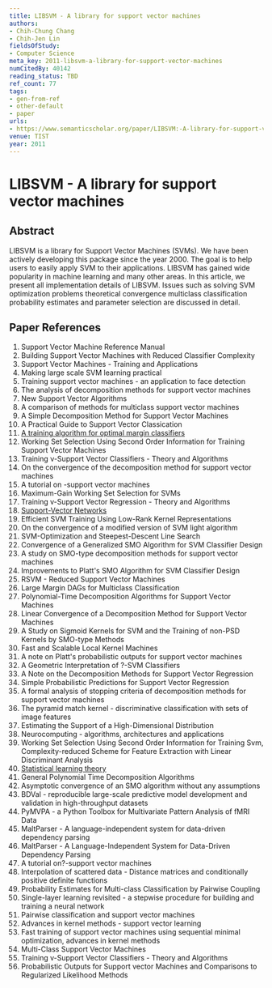 ```yaml
---
title: LIBSVM - A library for support vector machines
authors:
- Chih-Chung Chang
- Chih-Jen Lin
fieldsOfStudy:
- Computer Science
meta_key: 2011-libsvm-a-library-for-support-vector-machines
numCitedBy: 40142
reading_status: TBD
ref_count: 77
tags:
- gen-from-ref
- other-default
- paper
urls:
- https://www.semanticscholar.org/paper/LIBSVM:-A-library-for-support-vector-machines-Chang-Lin/273dfbcb68080251f5e9ff38b4413d7bd84b10a1?sort=total-citations
venue: TIST
year: 2011
---
```


# LIBSVM - A library for support vector machines

## Abstract

LIBSVM is a library for Support Vector Machines (SVMs). We have been actively developing this package since the year 2000. The goal is to help users to easily apply SVM to their applications. LIBSVM has gained wide popularity in machine learning and many other areas. In this article, we present all implementation details of LIBSVM. Issues such as solving SVM optimization problems theoretical convergence multiclass classification probability estimates and parameter selection are discussed in detail.

## Paper References

1. Support Vector Machine Reference Manual
2. Building Support Vector Machines with Reduced Classifier Complexity
3. Support Vector Machines - Training and Applications
4. Making large scale SVM learning practical
5. Training support vector machines - an application to face detection
6. The analysis of decomposition methods for support vector machines
7. New Support Vector Algorithms
8. A comparison of methods for multiclass support vector machines
9. A Simple Decomposition Method for Support Vector Machines
10. A Practical Guide to Support Vector Classication
11. [A training algorithm for optimal margin classifiers](1992-a-training-algorithm-for-optimal-margin-classifiers)
12. Working Set Selection Using Second Order Information for Training Support Vector Machines
13. Training ν-Support Vector Classifiers - Theory and Algorithms
14. On the convergence of the decomposition method for support vector machines
15. A tutorial on -support vector machines
16. Maximum-Gain Working Set Selection for SVMs
17. Training v-Support Vector Regression - Theory and Algorithms
18. [Support-Vector Networks](2004-support-vector-networks)
19. Efficient SVM Training Using Low-Rank Kernel Representations
20. On the convergence of a modified version of SVM light algorithm
21. SVM-Optimization and Steepest-Descent Line Search
22. Convergence of a Generalized SMO Algorithm for SVM Classifier Design
23. A study on SMO-type decomposition methods for support vector machines
24. Improvements to Platt's SMO Algorithm for SVM Classifier Design
25. RSVM - Reduced Support Vector Machines
26. Large Margin DAGs for Multiclass Classification
27. Polynomial-Time Decomposition Algorithms for Support Vector Machines
28. Linear Convergence of a Decomposition Method for Support Vector Machines
29. A Study on Sigmoid Kernels for SVM and the Training of non-PSD Kernels by SMO-type Methods
30. Fast and Scalable Local Kernel Machines
31. A note on Platt's probabilistic outputs for support vector machines
32. A Geometric Interpretation of ?-SVM Classifiers
33. A Note on the Decomposition Methods for Support Vector Regression
34. Simple Probabilistic Predictions for Support Vector Regression
35. A formal analysis of stopping criteria of decomposition methods for support vector machines
36. The pyramid match kernel - discriminative classification with sets of image features
37. Estimating the Support of a High-Dimensional Distribution
38. Neurocomputing - algorithms, architectures and applications
39. Working Set Selection Using Second Order Information for Training Svm, Complexity-reduced Scheme for Feature Extraction with Linear Discriminant Analysis
40. [Statistical learning theory](1998-statistical-learning-theory)
41. General Polynomial Time Decomposition Algorithms
42. Asymptotic convergence of an SMO algorithm without any assumptions
43. BDVal - reproducible large-scale predictive model development and validation in high-throughput datasets
44. PyMVPA - a Python Toolbox for Multivariate Pattern Analysis of fMRI Data
45. MaltParser - A language-independent system for data-driven dependency parsing
46. MaltParser - A Language-Independent System for Data-Driven Dependency Parsing
47. A tutorial on?-support vector machines
48. Interpolation of scattered data - Distance matrices and conditionally positive definite functions
49. Probability Estimates for Multi-class Classification by Pairwise Coupling
50. Single-layer learning revisited - a stepwise procedure for building and training a neural network
51. Pairwise classification and support vector machines
52. Advances in kernel methods - support vector learning
53. Fast training of support vector machines using sequential minimal optimization, advances in kernel methods
54. Multi-Class Support Vector Machines
55. Training v-Support Vector Classifiers - Theory and Algorithms
56. Probabilistic Outputs for Support vector Machines and Comparisons to Regularized Likelihood Methods

